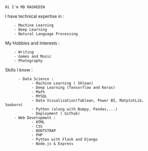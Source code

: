     Hi I'm MD RASHEDIN


    
I have technical expertise in :

        - Machine Learning
        - Deep Learning
        - Natural Language Processing

My Hobbies and Interests :

        - Writing
        - Games and Music
        - Photography

Skills I know :

          - Data Science :
                - Machine Learning ( Sklean)
                - Deep Learning (Tensorflow and Keras)
                - Math
                - MYSQL
                - Data Visualization(Tablean, Power BI, MatplotLib, Seaborn)
                - Python (along with Numpy, Pandas,...)
                - Deployment ( Github)
        - Web Development :
                - HTML
                - CSS
                - BOOTSTRAP
                - PHP
                - Python with Flask and Django
                - Node.js & Express
      
